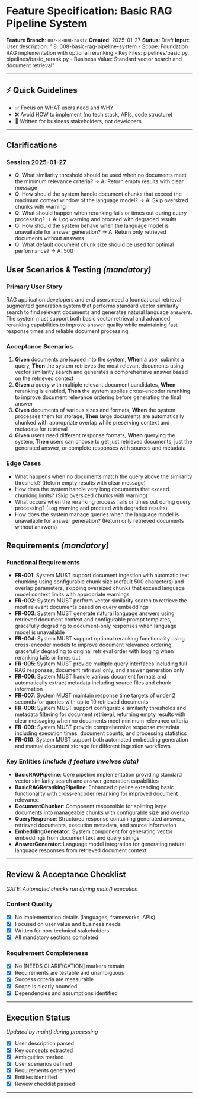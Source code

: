 # Feature Specification: Basic RAG Pipeline System

**Feature Branch**: `007-8-008-basic`
**Created**: 2025-01-27
**Status**: Draft
**Input**: User description: " 8. 008-basic-rag-pipeline-system
    - Scope: Foundation RAG implementation with optional reranking
    - Key Files: pipelines/basic.py, pipelines/basic_rerank.py
    - Business Value: Standard vector search and document retrieval"

---

## ⚡ Quick Guidelines
- ✅ Focus on WHAT users need and WHY
- ❌ Avoid HOW to implement (no tech stack, APIs, code structure)
- 👥 Written for business stakeholders, not developers

---

## Clarifications

### Session 2025-01-27
- Q: What similarity threshold should be used when no documents meet the minimum relevance criteria? → A: Return empty results with clear message
- Q: How should the system handle document chunks that exceed the maximum context window of the language model? → A: Skip oversized chunks with warning
- Q: What should happen when reranking fails or times out during query processing? → A: Log warning and proceed with degraded results
- Q: How should the system behave when the language model is unavailable for answer generation? → A: Return only retrieved documents without answers
- Q: What default document chunk size should be used for optimal performance? → A: 500

## User Scenarios & Testing *(mandatory)*

### Primary User Story
RAG application developers and end users need a foundational retrieval-augmented generation system that performs standard vector similarity search to find relevant documents and generates natural language answers. The system must support both basic vector retrieval and advanced reranking capabilities to improve answer quality while maintaining fast response times and reliable document processing.

### Acceptance Scenarios
1. **Given** documents are loaded into the system, **When** a user submits a query, **Then** the system retrieves the most relevant documents using vector similarity search and generates a comprehensive answer based on the retrieved context
2. **Given** a query with multiple relevant document candidates, **When** reranking is enabled, **Then** the system applies cross-encoder reranking to improve document relevance ordering before generating the final answer
3. **Given** documents of various sizes and formats, **When** the system processes them for storage, **Then** large documents are automatically chunked with appropriate overlap while preserving context and metadata for retrieval
4. **Given** users need different response formats, **When** querying the system, **Then** users can choose to get just retrieved documents, just the generated answer, or complete responses with sources and metadata

### Edge Cases
- What happens when no documents match the query above the similarity threshold? (Return empty results with clear message)
- How does the system handle very long documents that exceed chunking limits? (Skip oversized chunks with warning)
- What occurs when the reranking process fails or times out during query processing? (Log warning and proceed with degraded results)
- How does the system manage queries when the language model is unavailable for answer generation? (Return only retrieved documents without answers)

## Requirements *(mandatory)*

### Functional Requirements
- **FR-001**: System MUST support document ingestion with automatic text chunking using configurable chunk size (default 500 characters) and overlap parameters, skipping oversized chunks that exceed language model context limits with appropriate warnings
- **FR-002**: System MUST perform vector similarity search to retrieve the most relevant documents based on query embeddings
- **FR-003**: System MUST generate natural language answers using retrieved document context and configurable prompt templates, gracefully degrading to document-only responses when language model is unavailable
- **FR-004**: System MUST support optional reranking functionality using cross-encoder models to improve document relevance ordering, gracefully degrading to original retrieval order with logging when reranking fails or times out
- **FR-005**: System MUST provide multiple query interfaces including full RAG responses, document retrieval only, and answer generation only
- **FR-006**: System MUST handle various document formats and automatically extract metadata including source files and chunk information
- **FR-007**: System MUST maintain response time targets of under 2 seconds for queries with up to 10 retrieved documents
- **FR-008**: System MUST support configurable similarity thresholds and metadata filtering for document retrieval, returning empty results with clear messaging when no documents meet minimum relevance criteria
- **FR-009**: System MUST provide comprehensive response metadata including execution times, document counts, and processing statistics
- **FR-010**: System MUST support both automated embedding generation and manual document storage for different ingestion workflows

### Key Entities *(include if feature involves data)*
- **BasicRAGPipeline**: Core pipeline implementation providing standard vector similarity search and answer generation capabilities
- **BasicRAGRerankingPipeline**: Enhanced pipeline extending basic functionality with cross-encoder reranking for improved document relevance
- **DocumentChunker**: Component responsible for splitting large documents into manageable chunks with configurable size and overlap
- **QueryResponse**: Structured response containing generated answers, retrieved documents, execution metadata, and source information
- **EmbeddingGenerator**: System component for generating vector embeddings from document text and query strings
- **AnswerGenerator**: Language model integration for generating natural language responses from retrieved document context

---

## Review & Acceptance Checklist
*GATE: Automated checks run during main() execution*

### Content Quality
- [x] No implementation details (languages, frameworks, APIs)
- [x] Focused on user value and business needs
- [x] Written for non-technical stakeholders
- [x] All mandatory sections completed

### Requirement Completeness
- [x] No [NEEDS CLARIFICATION] markers remain
- [x] Requirements are testable and unambiguous
- [x] Success criteria are measurable
- [x] Scope is clearly bounded
- [x] Dependencies and assumptions identified

---

## Execution Status
*Updated by main() during processing*

- [x] User description parsed
- [x] Key concepts extracted
- [x] Ambiguities marked
- [x] User scenarios defined
- [x] Requirements generated
- [x] Entities identified
- [x] Review checklist passed

---